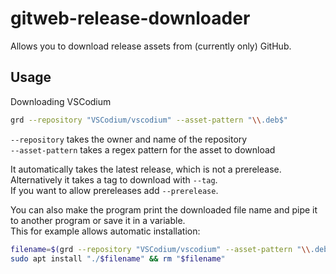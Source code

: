 # gitweb-release-downloader

Allows you to download release assets from (currently only) GitHub.

## Usage

Downloading VSCodium
```bash
grd --repository "VSCodium/vscodium" --asset-pattern "\\.deb$"
```

`--repository` takes the owner and name of the repository  
`--asset-pattern` takes a regex pattern for the asset to download  

It automatically takes the latest release, which is not a prerelease.  
Alternatively it takes a tag to download with `--tag`.  
If you want to allow prereleases add `--prerelease`.

You can also make the program print the downloaded file name and pipe it to another program or save it in a variable.  
This for example allows automatic installation:

```bash
filename=$(grd --repository "VSCodium/vscodium" --asset-pattern "\\.deb$" --print-filename)
sudo apt install "./$filename" && rm "$filename"
```